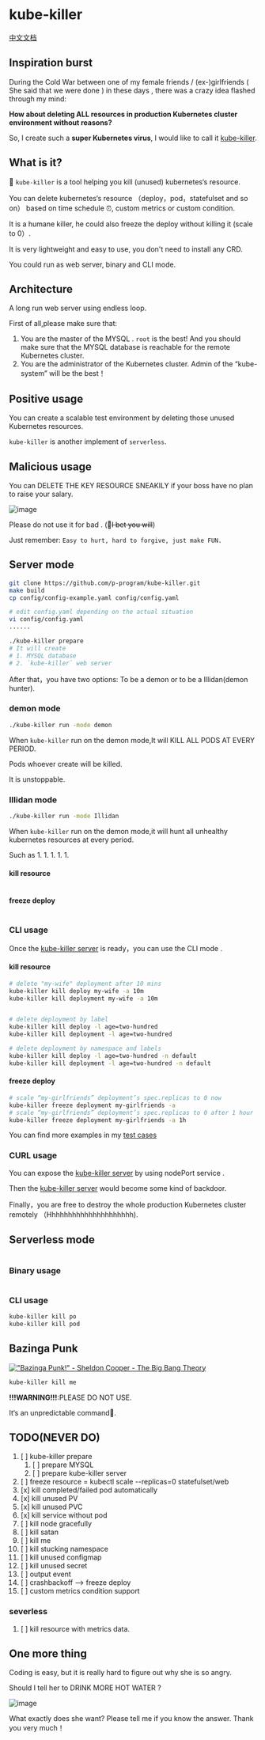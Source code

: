 # kube-killer

[中文文档](README_ZH.md)

## Inspiration burst

During the Cold War between one of my female friends / (ex-)girlfriends ( She said that we were done ) in these days , there was a crazy idea flashed through my mind:

**How about deleting ALL resources in production Kubernetes cluster environment without reasons?**

So, I create such a **super Kubernetes virus**, I would like to call it [kube-killer](https://github.com/p-program/kube-killer).

## What is it?

🤣 `kube-killer` is a tool helping you kill (unused) kubernetes‘s resource.

You can delete kubernetes‘s resource （deploy，pod，statefulset and so on） based on time schedule ⏰,
custom metrics or custom condition.

It is a humane killer, he could also freeze the deploy without killing it (scale to 0）.

It is very lightweight and easy to use, you don't need to install any CRD.

You could run as web server, binary and CLI mode.

## Architecture

A long run web server using endless loop.

First of all,please make sure that:

1. You are the master of the MYSQL . `root` is the best! And you should make sure that the MYSQL database is reachable for the remote Kubernetes cluster.
1. You are the administrator of the Kubernetes cluster. Admin of the “kube-system” will be the best！

## Positive usage

You can create a scalable test environment by deleting those unused Kubernetes resources.

`kube-killer` is another implement of `serverless`.

## Malicious usage

You can DELETE THE KEY RESOURCE SNEAKILY if your boss have no plan to raise your salary.

![image](/docs/img/rm.gif)

Please do not use it for bad . (🤣~~I bet you will~~)

Just remember:
`Easy to hurt, hard to forgive, just make FUN.`

## Server mode

```bash
git clone https://github.com/p-program/kube-killer.git
make build
cp config/config-example.yaml config/config.yaml

# edit config.yaml depending on the actual situation
vi config/config.yaml
......

./kube-killer prepare
# It will create
# 1. MYSQL database
# 2. `kube-killer` web server
```

After that，you have two options: To be a demon or to be a Illidan(demon hunter).

### demon mode

```bash
./kube-killer run -mode demon
```

When `kube-killer` run on the demon mode,It will KILL ALL PODS AT EVERY PERIOD.

Pods whoever create will be killed.

It is unstoppable.

### Illidan mode

```bash
./kube-killer run -mode Illidan
```

When `kube-killer` run on the demon mode,it will hunt all unhealthy kubernetes resources at every period.

Such as
1. 
1. 
1. 
1. 
1. 

#### kill resource

```go

```

#### freeze deploy

```go

```

### CLI usage

Once the [kube-killer server](#Web-server-mode) is ready，you can use the CLI mode .

#### kill resource

```bash
# delete "my-wife" deployment after 10 mins
kube-killer kill deploy my-wife -a 10m
kube-killer kill deployment my-wife -a 10m


# delete deployment by label
kube-killer kill deploy -l age=two-hundred
kube-killer kill deployment -l age=two-hundred

# delete deployment by namespace and labels
kube-killer kill deploy -l age=two-hundred -n default
kube-killer kill deployment -l age=two-hundred -n default

```

#### freeze deploy

```bash
# scale “my-girlfriends” deployment’s spec.replicas to 0 now
kube-killer freeze deployment my-girlfriends -a
# scale “my-girlfriends” deployment’s spec.replicas to 0 after 1 hour
kube-killer freeze deployment my-girlfriends -a 1h

```

You can find more examples in my [test cases]()

### CURL usage

You can expose the [kube-killer server](#Web-server-mode) by using nodePort service .

Then the [kube-killer server](#Web-server-mode) would become some kind of backdoor.

Finally，you are free to destroy the whole production Kubernetes cluster  remotely （Hhhhhhhhhhhhhhhhhhhhh).

## Serverless mode

```bash

```

### Binary usage

```bash

```

### CLI usage

```bash
kube-killer kill po
kube-killer kill pod


```

## Bazinga Punk

[!["Bazinga Punk!" - Sheldon Cooper - The Big Bang Theory](http://img.youtube.com/vi/HS7YZhsjRAo/0.jpg)](http://www.youtube.com/watch?v=HS7YZhsjRAo)

```bash
kube-killer kill me
```

**!!!WARNING!!!**:PLEASE DO NOT USE.

It‘s an unpredictable command🤣.

## TODO(NEVER DO)

1. [ ] kube-killer prepare
    1. [ ] prepare MYSQL
    1. [ ] prepare kube-killer server
1. [ ] freeze resource = kubectl scale --replicas=0 statefulset/web
1. [x] kill completed/failed pod automatically
1. [x] kill unused PV
1. [x] kill unused PVC
1. [x] kill service without pod
1. [ ] kill node gracefully
1. [ ] kill satan
1. [ ] kill me
1. [ ] kill stucking namespace
1. [ ] kill unused configmap
1. [ ] kill unused secret
1. [ ] output event
1. [ ] crashbackoff --> freeze deploy
1. [ ] custom metrics condition support

### severless

1. [ ] kill resource with metrics data.

## One more thing

Coding is easy, but it is really hard to figure out why she is so angry.

Should I tell her to DRINK MORE HOT WATER ?

![image](/docs/img/hot-water.png)

What exactly does she want? Please tell me if you know the answer. Thank you very much！